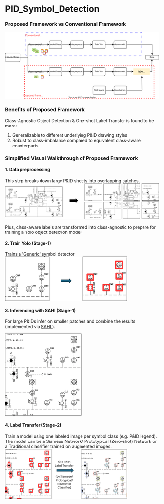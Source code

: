 # PID_Symbol_Detection

### Proposed Framework vs Conventional Framework
<img src="./media/workflow.svg" >

### Benefits of Proposed Framework
Class-Agnostic Object Detection & One-shot Label Transfer is found to be more:
1. Generalizable to different underlying P&ID drawing styles
2. Robust to class-imbalance
compared to equivalent class-aware counterparts.

### Simplified Visual Walkthrough of Proposed Framework 

#### 1. Data preprocessing
This step breaks down large P&ID sheets into overlapping patches. 
<img src="./media/overlapping_patches.png" width="800">

Plus, class-aware labels are transformed into class-agnostic to prepare for training a Yolo object detection model.

#### 2. Train Yolo (Stage-1)
Trains a 'Generic' symbol detector
<img src="./media/train_yolo.svg" width="400">

#### 3. Inferencing with SAHI (Stage-1)
For large P&IDs infer on smaller patches and combine the results (implemented via <a href="https://github.com/obss/sahi"> SAHI </a>).

<img src="./media/sahi_sample.gif" width="250">

#### 4. Label Transfer (Stage-2)
Train a model using one labeled image per symbol class (e.g. P&ID legend). The model can be a Siamese Network/ Prototypical (Zero-shot) Network or a Traditional classifier trained on augmented images.
<img src="./media/label_transfer.png" width="400">
